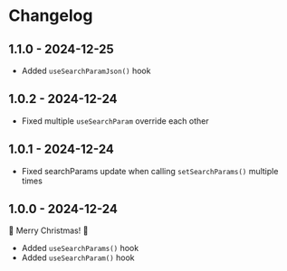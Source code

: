 # Changelog

## 1.1.0 - 2024-12-25

- Added `useSearchParamJson()` hook

## 1.0.2 - 2024-12-24

- Fixed multiple `useSearchParam` override each other

## 1.0.1 - 2024-12-24

- Fixed searchParams update when calling `setSearchParams()` multiple times

## 1.0.0 - 2024-12-24

🌲 Merry Christmas! 🎅

- Added `useSearchParams()` hook
- Added `useSearchParam()` hook
